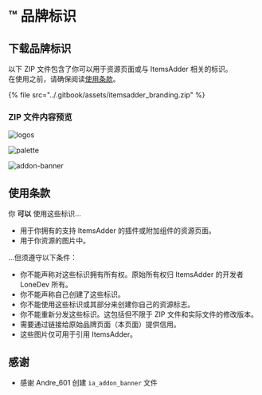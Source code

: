 # ™ 品牌标识

## 下载品牌标识

以下 ZIP 文件包含了你可以用于资源页面或与 ItemsAdder 相关的标识。\
在使用之前，请确保阅读[使用条款](branding.md#usage-terms)。

{% file src="../.gitbook/assets/itemsadder_branding.zip" %}

### ZIP 文件内容预览

![logos](<../.gitbook/assets/image (44) (1) (1) (1).png>)

![palette](../.gitbook/assets/color_palette.jpg)

![addon-banner](../.gitbook/assets/ia_addon_banner.png)

## 使用条款

你 **可以** 使用这些标识...

* 用于你拥有的支持 ItemsAdder 的插件或附加组件的资源页面。
* 用于你资源的图片中。

...但须遵守以下条件：

* 你不能声称对这些标识拥有所有权。原始所有权归 ItemsAdder 的开发者 LoneDev 所有。
* 你不能声称自己创建了这些标识。
* 你不能使用这些标识或其部分来创建你自己的资源标志。
* 你不能重新分发这些标识。这包括但不限于 ZIP 文件和实际文件的修改版本。
* 需要通过链接给原始品牌页面（本页面）提供信用。
* 这些图片仅可用于引用 ItemsAdder。

## 感谢

* 感谢 Andre_601 创建 `ia_addon_banner` 文件

